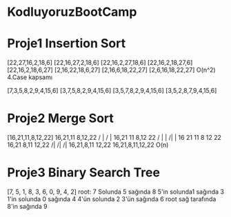 # KodluyoruzBootCamp
# Proje1 Insertion Sort 
[22,27,16,2,18,6]
[22,16,27,2,18,6]
[22,16,2,27,18,6]
[22,16,2,18,27,6]
[22,16,2,18,6,27]
[2,16,22,18,6,27]
[2,16,6,18,22,27]
[2,6,16,18,22,27] 
O(n^2)
4.Case kapsamı

[7,3,5,8,2,9,4,15,6]
[3,7,5,8,2,9,4,15,6]
[3,5,7,8,2,9,4,15,6]
[3,5,2,8,7,9,4,15,6]

# Proje2 Merge Sort 
[16,21,11,8,12,22]
  16,21,11  8,12,22
    / |       / |
16,21 11  8,12  22
 / |  |    /|     |
 16 21 11 8 12 22
 16,21 8,11 12,22
 /|     /|  /|
 16,21,8,11 12,22
 16,21,8,11,12,22
 O(n)
 
 # Proje3 Binary Search Tree 
 [7, 5, 1, 8, 3, 6, 0, 9, 4, 2]
 root: 7 Solunda 5 sağında 8
 5'in solunda1 sağında 3
 1'in solunda 0 sağında 4
 4'ün solunda 2 
 3'ün sağında 6
 root sağ tarafında 8'in sağında 9
